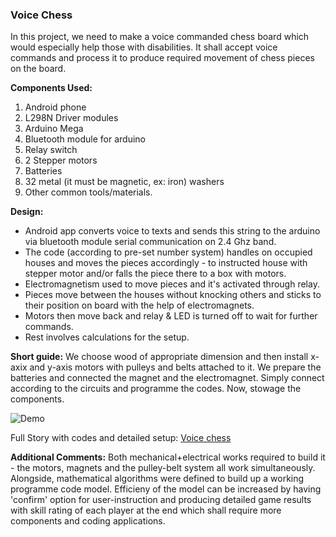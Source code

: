 ### Voice Chess
In this project, we need to make a voice commanded chess board which would especially help those with disabilities. It shall accept voice commands and process it to produce required movement of chess pieces on the board.

**Components Used:** 
1. Android phone
2. L298N Driver modules
3. Arduino Mega
4. Bluetooth module for arduino 
5. Relay switch
6. 2 Stepper motors
7. Batteries 
8. 32 metal (it must be magnetic, ex: iron) washers
9. Other common tools/materials.

**Design:**
* Android app converts voice to texts and sends this string to the arduino via bluetooth module serial communication on 2.4 Ghz band.
* The code (according to pre-set number system) handles on occupied houses and moves the pieces accordingly - to instructed house with stepper motor and/or falls the piece there to a box with motors. 
* Electromagnetism used to move pieces and it's activated through relay.
* Pieces move between the houses without knocking others and sticks to their position on board with the help of electromagnets.
* Motors then move back and relay & LED is turned off to wait for further commands.
* Rest involves calculations for the setup.

**Short guide:** We choose wood of appropriate dimension and then install x-axix and y-axis motors with pulleys and belts attached to it. We prepare the batteries and connected the magnet and the electromagnet. Simply connect according to the circuits and programme the codes. Now, stowage the components.

![Demo](https://media.giphy.com/media/lQCFDWxOD3TOshxrTk/giphy-downsized.gif)

Full Story with codes and detailed setup: [Voice chess](https://www.instructables.com/id/Voice-chess-a-Chess-Board-With-Voice-Commands-1/)

**Additional Comments:** Both mechanical+electrical works required to build it - the motors, magnets and the pulley-belt system all work simultaneously. Alongside, mathematical algorithms were defined to build up a working programme code model. Efficieny of the model can be increased by having 'confirm' option for user-instruction and producing detailed game results with skill rating of each player at the end which shall require more components and coding applications.

